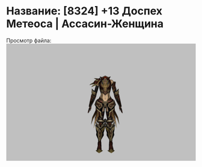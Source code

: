 # Название: [8324] +13 Доспех Метеоса | Ассасин-Женщина

Просмотр файла:
![p070030.png](p070030.png)